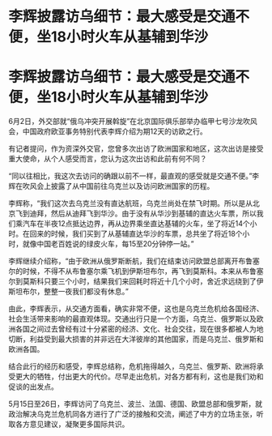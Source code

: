 # 李辉披露访乌细节：最大感受是交通不便，坐18小时火车从基辅到华沙

# 李辉披露访乌细节：最大感受是交通不便，坐18小时火车从基辅到华沙

6月2日，外交部就“俄乌冲突开展斡旋”在北京国际俱乐部举办临甲七号沙龙吹风会，中国政府欧亚事务特别代表李辉介绍为期12天的访欧之行。

有记者提问，作为资深外交官，您曾多次出访了欧洲国家和地区，这次出访是接受重大使命，从个人感受而言，您认为这次出访和此前有何不同？

“同以往相比，我这次去访问的确跟以前不一样，最直观的感受就是交通不便。”李辉在吹风会上披露了从中国前往乌克兰以及访问欧洲国家的历程。

李辉称，“我们这次去乌克兰没有直达航班，乌克兰尚处在禁飞时期。所以是从北京飞到迪拜，然后从迪拜飞到华沙。由于没有从华沙到基辅的直达火车票，所以我们乘汽车在半夜12点抵达边界，再从边界乘坐直达基辅的火车，坐了将近14个小时。在回来的时候，我们买到了从基辅直达华沙的车票，总共坐了将近18个小时，就像中国老百姓说的绿皮火车，每15至20分钟停一站。”

李辉继续介绍称，“由于欧洲从俄罗斯断航，我们在结束访问欧盟总部离开布鲁塞尔的时候，不得不从布鲁塞尔乘飞机到伊斯坦布尔，再飞到莫斯科。本来从布鲁塞尔到莫斯科只要三个小时，结果我们来回耗时将近十几个小时，舍近求远绕到了伊斯坦布尔，整整一夜我们都没有休息。”

由此，李辉表示，从交通方面看，确实非常不便，这也是乌克兰危机给各国经济、社会生活带来影响的最直观体现。交通出行只是一个方面，乌克兰、俄罗斯以及欧洲各国之间过去曾经有过十分紧密的经济、文化、社会交往，现在很多都被人为地切断，利益受到最大损害的并非远在大洋彼岸的其他国家，而是乌克兰、俄罗斯和欧洲各国。

结合此行的经历和感受，李辉总结称，危机拖得越久，乌克兰、俄罗斯、欧洲将承受更大的牺牲，付出更大的代价。尽早走出危机，对各方都有利，这也是我们劝和促谈的出发点。

5月15日至26日，李辉访问了乌克兰、波兰、法国、德国、欧盟总部和俄罗斯，就政治解决乌克兰危机同各方进行了广泛的接触和交流，阐述了中方的立场主张，听取各方意见建议，凝聚更多国际共识。

